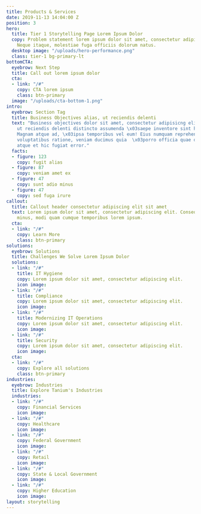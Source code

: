 ```yaml
---
title: Products & Services
date: 2019-11-13 14:04:00 Z
position: 3
hero:
  title: Tier 1 Storytelling Page Lorem Ipsum Dolor
  copy: Problem statement lorem ipsum dolor sit amet, consectetur adipiscing elit.
    Neque itaque, molestiae fuga officiis dolorum natus.
  desktop image: "/uploads/hero-performance.png"
  class: tier-1 bg-primary-lt
bottomCTA:
  eyebrow: Next Step
  title: Call out lorem ipsum dolor
  cta:
  - link: "/#"
    copy: CTA lorem ipsum
    class: btn-primary
  image: "/uploads/cta-bottom-1.png"
intro:
  eyebrow: Section Tag
  title: Business Objectives alias, ut reciendis delenti
  text: "Business objectives dolor sit amet, consectetur adipisicng elit. Libero alias,
    ut reciendis delenti distincto assumenda \x03saepe inventore sint harum labore.
    Magnam atque ad, \x03ipsa temporibus vel eum! Eius numquam reprehenderit, deleniti
    voluptatibus ratione, veniam ducimus quia  \x03porro officia quae dicta alias,
    atque et hic fugiat error."
  facts:
  - figure: 123
    copy: fugit alias
  - figure: 87
    copy: veniam amet ex
  - figure: 47
    copy: sunt adio minus
  - figure: 47
    copy: sed fuga irure
callout:
  title: Callout header consectetur adipiscing elit sit amet
  text: Lorem ipsum dolor sit amet, consectetur adipiscing elit. Consequuntur, molestias
    minus, modi quam cumque temporibus lorem ipsum.
  cta:
  - link: "/#"
    copy: Learn More
    class: btn-primary
solutions:
  eyebrow: Solutions
  title: Challenges We Solve Lorem Ipsum Dolor
  solutions:
  - link: "/#"
    title: IT Hygiene
    copy: Lorem ipsum dolor sit amet, consectetur adipiscing elit.
    icon image: 
  - link: "/#"
    title: Compliance
    copy: Lorem ipsum dolor sit amet, consectetur adipiscing elit.
    icon image: 
  - link: "/#"
    title: Modernizing IT Operations
    copy: Lorem ipsum dolor sit amet, consectetur adipiscing elit.
    icon image: 
  - link: "/#"
    title: Security
    copy: Lorem ipsum dolor sit amet, consectetur adipiscing elit.
    icon image: 
  cta:
  - link: "/#"
    copy: Explore all solutions
    class: btn-primary
industries:
  eyebrow: Industries
  title: Explore Tanium's Industries
  industries:
  - link: "/#"
    copy: Financial Services
    icon image: 
  - link: "/#"
    copy: Healthcare
    icon image: 
  - link: "/#"
    copy: Federal Government
    icon image: 
  - link: "/#"
    copy: Retail
    icon image: 
  - link: "/#"
    copy: State & Local Government
    icon image: 
  - link: "/#"
    copy: Higher Education
    icon image: 
layout: storytelling
---
```


